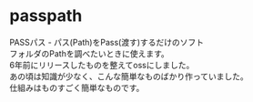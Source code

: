 # passpath
PASSパス - パス(Path)をPass(渡す)するだけのソフト  
フォルダのPathを調べたいときに使えます。  
6年前にリリースしたものを整えてossにしました。  
あの頃は知識が少なく、こんな簡単なものばかり作っていました。  
仕組みはものすごく簡単なものです。  
